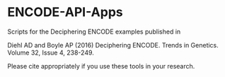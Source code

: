 # ENCODE-API-Apps
Scripts for the Deciphering ENCODE examples published in

Diehl AD and Boyle AP (2016) Deciphering ENCODE.
Trends in Genetics. Volume 32, Issue 4, 238-249.

Please cite appropriately if you use these tools in your research.
